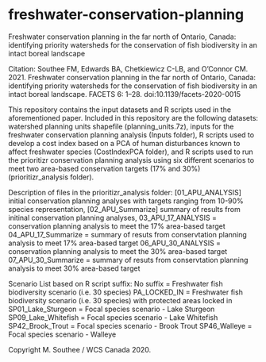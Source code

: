 # freshwater-conservation-planning

Freshwater conservation planning in the far north of Ontario, Canada: identifying priority watersheds for the conservation of fish biodiversity in an intact boreal landscape

Citation: Southee FM, Edwards BA, Chetkiewicz C-LB, and O’Connor CM. 2021. Freshwater conservation planning in the far north of Ontario, Canada: identifying priority watersheds for the conservation of fish biodiversity in an intact boreal landscape. FACETS 6: 1–28. doi:10.1139/facets-2020-0015

This repository contains the input datasets and R scripts used in the aforementioned paper. Included in this repository are the following datasets: watershed planning units shapefile (planning_units.7z), inputs for the freshwater conservation planning analysis (Inputs folder), R scripts used to develop a cost index based on a PCA of human disturbances known to affect freshwater species (CostIndexPCA folder), and R scripts used to run the prioritizr conservation planning analysis using six different scenarios to meet two area-based conservation targets (17% and 30%) (prioritizr_analysis folder).

Description of files in the prioritizr_analysis folder: [01_APU_ANALYSIS] initial conservation planning analyses with targets ranging from 10-90% species representation, [02_APU_Summarize] summary of results from initinal conservation planning analyses,
03_APU_17_ANALYSIS = conservation planning analysis to meet the 17% area-based target
04_APU_17_Summarize = summary of resuts from conservtation planning analysis to meet 17% area-based target
06_APU_30_ANALYSIS = conservation planning analysis to meet the 30% area-based target
07_APU_30_Summarize = summary of resuts from conservtation planning analysis to meet 30% area-based target

Scenario List based on R script suffix:
No suffix = Freshwater fish biodiversity scenario (i.e. 30 species)
PA_LOCKED_IN = Freshwater fish biodiversity scenario (i.e. 30 species) with protected areas locked in
SP01_Lake_Sturgeon = Focal species scenario - Lake Sturgeon
SP09_Lake_Whitefish = Focal species scenario - Lake Whitefish
SP42_Brook_Trout = Focal species scenario - Brook Trout
SP46_Walleye = Focal species scenario - Walleye

Copyright M. Southee / WCS Canada 2020.


